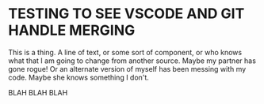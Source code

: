 # TESTING TO SEE VSCODE AND GIT HANDLE MERGING

This is a thing. A line of text, or some sort of component, or who knows what that I am going to change from another source. Maybe my partner has gone rogue! Or an alternate version of myself has been messing with my code. Maybe she knows something I don't.

BLAH BLAH BLAH
